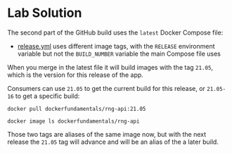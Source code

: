# Lab Solution

The second part of the GitHub build uses the `latest` Docker Compose file:

- [release.yml](./rng/release.yml) uses different image tags, with the `RELEASE` environment variable but not the `BUILD_NUMBER` variable the main Compose file uses

When you merge in the latest file it will build images with the tag `21.05`, which is the version for this release of the app.

Consumers can use `21.05` to get the current build for this release, or `21.05-16` to get a specific build:

```
docker pull dockerfundamentals/rng-api:21.05

docker image ls dockerfundamentals/rng-api
```

Those two tags are aliases of the same image now, but with the next release the `21.05` tag will advance and will be an alias of the a later build.